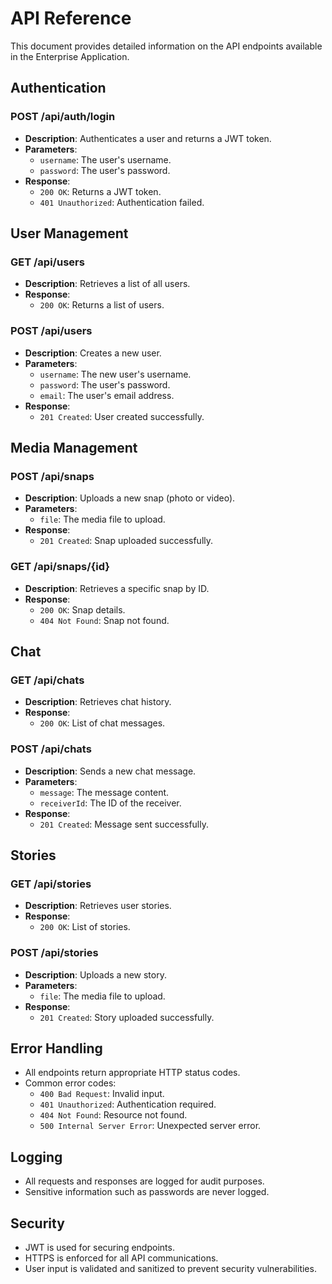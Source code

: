 # API Reference

This document provides detailed information on the API endpoints available in the Enterprise Application.

## Authentication

### POST /api/auth/login
- **Description**: Authenticates a user and returns a JWT token.
- **Parameters**:
  - `username`: The user's username.
  - `password`: The user's password.
- **Response**:
  - `200 OK`: Returns a JWT token.
  - `401 Unauthorized`: Authentication failed.

## User Management

### GET /api/users
- **Description**: Retrieves a list of all users.
- **Response**:
  - `200 OK`: Returns a list of users.

### POST /api/users
- **Description**: Creates a new user.
- **Parameters**:
  - `username`: The new user's username.
  - `password`: The user's password.
  - `email`: The user's email address.
- **Response**:
  - `201 Created`: User created successfully.

## Media Management

### POST /api/snaps
- **Description**: Uploads a new snap (photo or video).
- **Parameters**:
  - `file`: The media file to upload.
- **Response**:
  - `201 Created`: Snap uploaded successfully.

### GET /api/snaps/{id}
- **Description**: Retrieves a specific snap by ID.
- **Response**:
  - `200 OK`: Snap details.
  - `404 Not Found`: Snap not found.

## Chat

### GET /api/chats
- **Description**: Retrieves chat history.
- **Response**:
  - `200 OK`: List of chat messages.

### POST /api/chats
- **Description**: Sends a new chat message.
- **Parameters**:
  - `message`: The message content.
  - `receiverId`: The ID of the receiver.
- **Response**:
  - `201 Created`: Message sent successfully.

## Stories

### GET /api/stories
- **Description**: Retrieves user stories.
- **Response**:
  - `200 OK`: List of stories.

### POST /api/stories
- **Description**: Uploads a new story.
- **Parameters**:
  - `file`: The media file to upload.
- **Response**:
  - `201 Created`: Story uploaded successfully.

## Error Handling
- All endpoints return appropriate HTTP status codes.
- Common error codes:
  - `400 Bad Request`: Invalid input.
  - `401 Unauthorized`: Authentication required.
  - `404 Not Found`: Resource not found.
  - `500 Internal Server Error`: Unexpected server error.

## Logging
- All requests and responses are logged for audit purposes.
- Sensitive information such as passwords are never logged.

## Security
- JWT is used for securing endpoints.
- HTTPS is enforced for all API communications.
- User input is validated and sanitized to prevent security vulnerabilities.